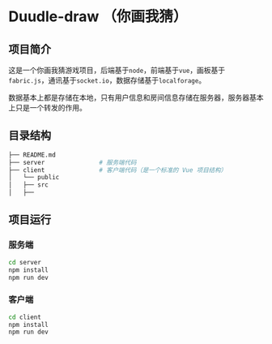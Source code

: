 # Duudle-draw （你画我猜）

## 项目简介

这是一个你画我猜游戏项目，后端基于`node`，前端基于`vue`，画板基于`fabric.js`，通讯基于`socket.io`，数据存储基于`localforage`。

数据基本上都是存储在本地，只有用户信息和房间信息存储在服务器，服务器基本上只是一个转发的作用。

## 目录结构

```bash
├── README.md
├── server               # 服务端代码
├── client               # 客户端代码（是一个标准的 Vue 项目结构）
│   └── public
│   ├── src
│   ├──
```

## 项目运行

### 服务端

```bash
cd server
npm install
npm run dev
```

### 客户端

```bash
cd client
npm install
npm run dev
```